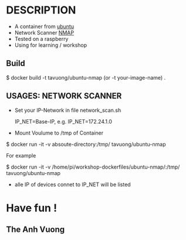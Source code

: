 DESCRIPTION
===========
- A container from [ubuntu](https://hub.docker.com/_/ubuntu/)
- Network Scanner [NMAP](https://nmap.org/book/inst-linux.html#inst-debian)
- Tested on a raspberry
- Using for learning / workshop 


Build
-----
$ docker build -t tavuong/ubuntu-nmap (or -t your-image-name) .

USAGES: NETWORK SCANNER
-----------------------
* Set your IP-Network in file network_scan.sh

  IP_NET=Base-IP, e.g. IP_NET=172.24.1.0

* Mount Voulume to /tmp of Container

$ docker run -it -v absoute-directory:/tmp/ tavuong/ubuntu-nmap

For example 

$ docker run -it -v /home/pi/workshop-dockerfiles/ubuntu-nmap/:/tmp/ tavuong/ubuntu-nmap

* alle IP of devices connet to IP_NET will be listed

Have fun !
==========
The Anh Vuong
-------------
